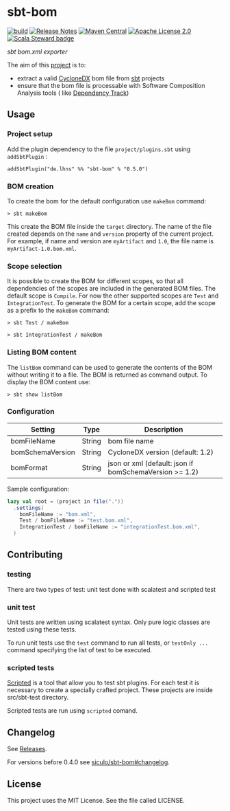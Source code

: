# sbt-bom

[![build](https://github.com/lhns/sbt-bom/actions/workflows/build.yml/badge.svg)](https://github.com/lhns/sbt-bom/actions/workflows/build.yml)
[![Release Notes](https://img.shields.io/github/release/lhns/sbt-bom.svg?maxAge=3600)](https://github.com/lhns/sbt-bom/releases/latest)
[![Maven Central](https://img.shields.io/maven-central/v/de.lhns/sbt-bom_2.12_1.0)](https://search.maven.org/artifact/de.lhns/sbt-bom_2.12_1.0)
[![Apache License 2.0](https://img.shields.io/github/license/lhns/sbt-bom.svg?maxAge=3600)](https://opensource.org/license/mit)
[![Scala Steward badge](https://img.shields.io/badge/Scala_Steward-helping-blue.svg?style=flat&logo=data:image/png;base64,iVBORw0KGgoAAAANSUhEUgAAAA4AAAAQCAMAAAARSr4IAAAAVFBMVEUAAACHjojlOy5NWlrKzcYRKjGFjIbp293YycuLa3pYY2LSqql4f3pCUFTgSjNodYRmcXUsPD/NTTbjRS+2jomhgnzNc223cGvZS0HaSD0XLjbaSjElhIr+AAAAAXRSTlMAQObYZgAAAHlJREFUCNdNyosOwyAIhWHAQS1Vt7a77/3fcxxdmv0xwmckutAR1nkm4ggbyEcg/wWmlGLDAA3oL50xi6fk5ffZ3E2E3QfZDCcCN2YtbEWZt+Drc6u6rlqv7Uk0LdKqqr5rk2UCRXOk0vmQKGfc94nOJyQjouF9H/wCc9gECEYfONoAAAAASUVORK5CYII=)](https://scala-steward.org)

*sbt bom.xml exporter*

The aim of this [project](https://siculo.github.io/sbt-bom/) is to:

- extract a valid [CycloneDX](https://cyclonedx.org/) bom file from [sbt](https://www.scala-sbt.org/) projects
- ensure that the bom file is processable with Software Composition Analysis tools (
  like [Dependency Track](https://dependencytrack.org/))

## Usage

### Project setup

Add the plugin dependency to the file `project/plugins.sbt` using `addSbtPlugin` :

`addSbtPlugin("de.lhns" %% "sbt-bom" % "0.5.0")`

### BOM creation

To create the bom for the default configuration use `makeBom` command:

`> sbt makeBom`

This create the BOM file inside the `target` directory. The name of the file created depends on the `name` and `version`
property of the current project. For example, if name and version are `myArtifact` and `1.0`, the file name
is `myArtifact-1.0.bom.xml`.

### Scope selection

It is possible to create the BOM for different scopes, so that all dependencies of the scopes are included in the
generated BOM files. The default scope is `Compile`. For now the other supported scopes are `Test`
and `IntegrationTest`. To generate the BOM for a certain scope, add the scope as a prefix to the `makeBom` command:

`> sbt Test / makeBom`

`> sbt IntegrationTest / makeBom`

### Listing BOM content

The `listBom` command can be used to generate the contents of the BOM without writing it to a file. The BOM is returned
as command output. To display the BOM content use:

`> sbt show listBom`

### Configuration

| Setting          | Type   | Description                                            |
|------------------|--------|--------------------------------------------------------|
| bomFileName      | String | bom file name                                          |
| bomSchemaVersion | String | CycloneDX version (default: 1.2)                       |
| bomFormat        | String | json or xml (default: json if bomSchemaVersion >= 1.2) |

Sample configuration:

```scala
lazy val root = (project in file("."))
  .settings(
    bomFileName := "bom.xml",
    Test / bomFileName := "test.bom.xml",
    IntegrationTest / bomFileName := "integrationTest.bom.xml",
  )
```

## Contributing

### testing

There are two types of test: unit test done with scalatest and scripted test

### unit test

Unit tests are written using scalatest syntax. Only pure logic classes are tested using these tests.

To run unit tests use the `test` command to run all tests, or `testOnly ...` command specifying the list of test to be
executed.

### scripted tests

[Scripted](https://www.scala-sbt.org/1.x/docs/Testing-sbt-plugins.html) is a tool that allow you to test sbt plugins.
For each test it is necessary to create a specially crafted project. These projects are inside src/sbt-test directory.

Scripted tests are run using `scripted` comand.

## Changelog

See [Releases](https://github.com/lhns/sbt-bom/releases).

For versions before 0.4.0 see [siculo/sbt-bom#changelog](https://github.com/siculo/sbt-bom#changelog).

## License

This project uses the MIT License. See the file called LICENSE.
